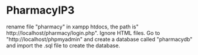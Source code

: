 # PharmacyIP3
rename file "pharmacy"  in xampp htdocs, the path is" http://localhost/pharmacy/login.php".
Ignore HTML files.
Go to "http://localhost/phpmyadmin" and create a database called "pharmacydb" and import the .sql file to create the database.
